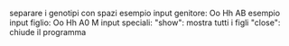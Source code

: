 separare i genotipi con spazi
esempio input genitore: Oo Hh AB
esempio input figlio: Oo Hh A0 M
input speciali:
"show": mostra tutti i figli
"close": chiude il programma 

